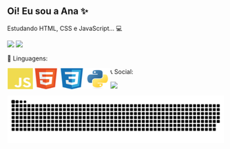 ## Oi! Eu sou a Ana ✨
Estudando HTML, CSS e JavaScript... 💻
 <div>
 <p><a href="https://github.com/anapss1"></a>
  <img height="150em" src="https://github-readme-stats.vercel.app/api?username=anapss1&show_icons=true&theme=dracula&include_all_commits=true&count_private=true"/>
  <img height="150em" src="https://github-readme-stats.vercel.app/api/top-langs/?username=anapss1&layout=compact&langs_count=7&theme=dracula"/></p>
</div>
 
 
<p>🎈 Linguagens:

  
<div style="display: inline_block" align="center">

  <img align="left" alt="ana-Js" height="50" width="60" src="https://raw.githubusercontent.com/devicons/devicon/master/icons/javascript/javascript-plain.svg">
  <img align="left" alt="ana-HTML" height="50" width="60" src="https://raw.githubusercontent.com/devicons/devicon/master/icons/html5/html5-original.svg">
  <img align="left" alt="ana-CSS" height="50" width="60" src="https://raw.githubusercontent.com/devicons/devicon/master/icons/css3/css3-original.svg">
  <img align="left" alt="ana-Python" height="50" width="60" src="https://raw.githubusercontent.com/devicons/devicon/master/icons/python/python-original.svg">

</div>
 
 
📞 Social:

<div>
<a href="https://www.linkedin.com/in/anapss1/" target="_blank"><img height="30" src="https://img.shields.io/badge/-LinkedIn-%230077B5?style=for-the-badge&logo=linkedin&logoColor=white" target="_blank">
 </a>
</div>

</p>
 
  ![Snake animation](https://github.com/anapss1/anapss1/blob/output/github-contribution-grid-snake.svg)
 
</div>

